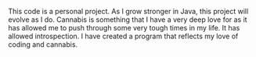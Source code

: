 This code is a personal project. As I grow stronger in Java, this project will evolve as I do. Cannabis is something that I have a very deep love for as it has allowed me to push through some very tough times in my life. It has allowed introspection. I have created a program that reflects my love of coding and cannabis.
